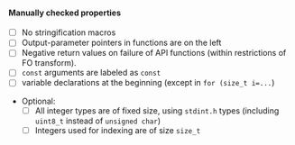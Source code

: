 <!-- This template will help you get your code into PQClean. -->

<!-- Type some lines about your submission -->

<!-- If you are not submitting a new scheme, we suggest removing the following lines -->
#### Manually checked properties
<!-- These checkboxes serve for the maintainers of PQClean to verify your submission. Please do not check them yourself. -->

* [ ] No stringification macros
* [ ] Output-parameter pointers in functions are on the left
* [ ] Negative return values on failure of API functions (within restrictions of FO transform).
* [ ] `const` arguments are labeled as `const`
* [ ] variable declarations at the beginning (except in `for (size_t i=...`)
* Optional:
  * [ ] All integer types are of fixed size, using `stdint.h` types (including `uint8_t` instead of `unsigned char`)
  * [ ] Integers used for indexing are of size `size_t`
